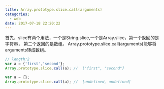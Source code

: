 ```yaml
---
title: Array.prototype.slice.call(arguments)
categories:
  - web
date: 2017-07-18 22:20:22
---
```

首先，slice有两个用法，一个是String.slice,一个是Array.slice，第一个返回的是字符串，
第二个返回的是数组。
Array.prototype.slice.call(arguments)能够将arguments转成数组。
```js
// length:2
var a = {'first','second'};
Array.prototype.slice.call(a); //  ["first", "second"]

var a = {};
Array.prototype.slice.call(a); //  [undefined, undefined]
```
